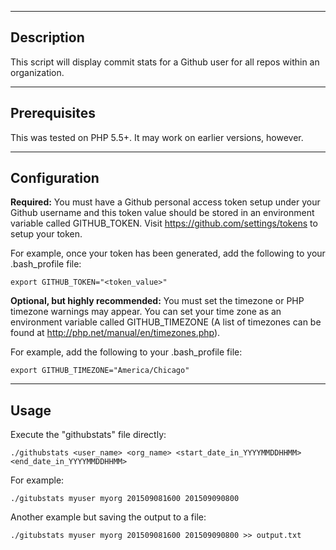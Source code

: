 ----
Description
----

This script will display commit stats for a Github user for all repos within an
organization.

----
Prerequisites
----

This was tested on PHP 5.5+. It may work on earlier versions, however.

----
Configuration
----
**Required:**
You must have a Github personal access token setup under your Github username
and this token value should be stored in an environment variable called
GITHUB_TOKEN. Visit https://github.com/settings/tokens to setup your token.

For example, once your token has been generated, add the following to your
.bash_profile file:
```
export GITHUB_TOKEN="<token_value>"
```

**Optional, but highly recommended:**
You must set the timezone or PHP timezone warnings may appear. You can set your
time zone as an environment variable called GITHUB_TIMEZONE (A list of timezones
can be found at http://php.net/manual/en/timezones.php).

For example, add the following to your .bash_profile file:
```
export GITHUB_TIMEZONE="America/Chicago"
```

----
Usage
----
Execute the "githubstats" file directly:
```
./githubstats <user_name> <org_name> <start_date_in_YYYYMMDDHHMM> <end_date_in_YYYYMMDDHHMM>
```

For example:
```
./gitubstats myuser myorg 201509081600 201509090800
```

Another example but saving the output to a file:
```
./gitubstats myuser myorg 201509081600 201509090800 >> output.txt
```
